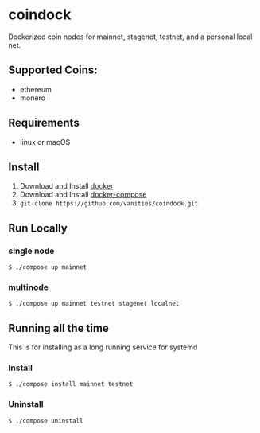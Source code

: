 # coindock

Dockerized coin nodes for mainnet, stagenet, testnet, and a personal local net.


## Supported Coins:

- ethereum
- monero


## Requirements

- linux or macOS


## Install

1. Download and Install [docker](https://docs.docker.com/get-docker/)
2. Download and Install [docker-compose](https://docs.docker.com/compose/install/)
3. `git clone https://github.com/vanities/coindock.git`


## Run Locally

### single node

```
$ ./compose up mainnet
```

### multinode

```
$ ./compose up mainnet testnet stagenet localnet
```

## Running all the time

This is for installing as a long running service for systemd


### Install

```
$ ./compose install mainnet testnet
```


### Uninstall

```
$ ./compose uninstall
```
